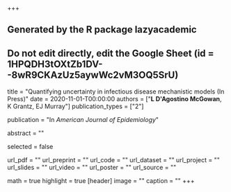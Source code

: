 +++
## Generated by the R package lazyacademic
## Do not edit directly, edit the Google Sheet (id = 1HPQDH3tOXtZb1DV--8wR9CKAzUz5aywWc2vM3OQ5SrU)

title = "Quantifying uncertainty in infectious disease mechanistic models (In Press)"
date = 2020-11-01-T00:00:00
authors = ["**L D'Agostino McGowan**, K Grantz, EJ Murray"]
publication_types = ["2"]

publication = "In *American Journal of Epidemiology*"

abstract = ""

selected = false

url_pdf = ""
url_preprint = ""
url_code = ""
url_dataset = ""
url_project = ""
url_slides = ""
url_video = ""
url_poster = ""
url_source = ""

math = true
highlight = true
[header]
image = ""
caption = ""
+++
